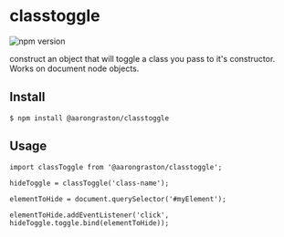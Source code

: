 # classtoggle
![npm version](https://img.shields.io/npm/v/@aarongraston/classtoggle)

construct an object that will toggle a class you pass to it's constructor. Works on document node objects.

## Install
```
$ npm install @aarongraston/classtoggle
```

## Usage

```
import classToggle from '@aarongraston/classtoggle';

hideToggle = classToggle('class-name');

elementToHide = document.querySelector('#myElement');

elementToHide.addEventListener('click', hideToggle.toggle.bind(elementToHide));
```


